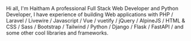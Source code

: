 Hi all, I'm Haitham
A professional Full Stack Web Developer and Python Developer,
I have experience of building Web applications with 
PHP / Laravel / Livewire / 
Javascript / Vue / vuetify / 
jQuery / AlpineJS / HTML & CSS / 
Sass / Bootstrap / Tailwind / 
Python / Django / Flask / FastAPI / 
and some other cool libraries and frameworks.

